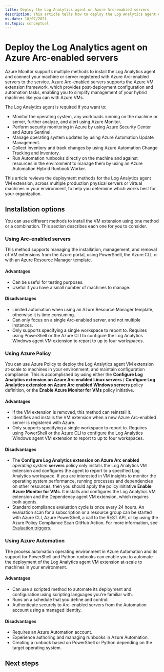 ```yaml
---
title: Deploy the Log Analytics agent on Azure Arc-enabled servers
description: This article tells how to deploy the Log Analytics agent on Windows and Linux-based machines registered with Azure Arc-enabled servers in your local datacenter or other cloud environment.
ms.date: 10/07/2021
ms.topic: conceptual 
---
```


# Deploy the Log Analytics agent on Azure Arc-enabled servers

Azure Monitor supports multiple methods to install the Log Analytics agent and connect your machine or server registered with Azure Arc-enabled servers to the service. Azure Arc-enabled servers supports the Azure VM extension framework, which provides post-deployment configuration and automation tasks, enabling you to simplify management of your hybrid machines like you can with Azure VMs.

The Log Analytics agent is required if you want to:

* Monitor the operating system, any workloads running on the machine or server, further analyze, and alert using Azure Monitor.
* Perform security monitoring in Azure by using Azure Security Center and Azure Sentinel.
* Manage operating system updates by using Azure Automation Update Management.
* Collect inventory and track changes by using Azure Automation Change Tracking and Inventory.
* Run Automation runbooks directly on the machine and against resources in the environment to manage them by using an Azure Automation Hybrid Runbook Worker.

This article reviews the deployment methods for the Log Analytics agent VM extension, across multiple production physical servers or virtual machines in your environment, to help you determine which works best for your organization.

## Installation options

You can use different methods to install the VM extension using one method or a combination. This section describes each one for you to consider.

### Using Arc-enabled servers

This method supports managing the installation, management, and removal of VM extensions from the Azure portal, using PowerShell, the Azure CLI, or with an Azure Resource Manager template.

#### Advantages

* Can be useful for testing purposes.
* Useful if you have a small number of machines to manage.

#### Disadvantages

* Limited automation when using an Azure Resource Manager template, otherwise it is time consuming.
* Can only focus on a single Arc-enabled server, and not multiple instances.
* Only supports specifying a single workspace to report to. Requires using PowerShell or the Azure CLI to configure the Log Analytics Windows agent VM extension to report to up to four workspaces.

### Using Azure Policy

You can use Azure Policy to deploy the Log Analytics agent VM extension at-scale to machines in your environment, and maintain configuration compliance. This is accomplished by using either the **Configure Log Analytics extension on Azure Arc enabled Linux servers** / **Configure Log Analytics extension on Azure Arc enabled Windows servers** policy definition, or the **Enable Azure Monitor for VMs** policy initiative.

#### Advantages

* If the VM extension is removed, this method can reinstall it.
* Identifies and installs the VM extension when a new Azure Arc-enabled server is registered with Azure.
* Only supports specifying a single workspace to report to. Requires using PowerShell or the Azure CLI to configure the Log Analytics Windows agent VM extension to report to up to four workspaces.

#### Disadvantages

* The **Configure Log Analytics extension on Azure Arc enabled** *operating system* **servers** policy only installs the Log Analytics VM extension and configures the agent to report to a specified Log Analytics workspace. If you are interested in VM insights to monitor the operating system performance, running processes and dependencies on other resources, then you should apply the policy initiative **Enable Azure Monitor for VMs**. It installs and configures the Log Analytics VM extension and the Dependency agent VM extension, which requires both agents.
* Standard compliance evaluation cycle is once every 24 hours. An evaluation scan for a subscription or a resource group can be started with Azure CLI, Azure PowerShell, a call to the REST API, or by using the Azure Policy Compliance Scan GitHub Action. For more information, see [Evaluation triggers](../../governance/policy/how-to/get-compliance-data.md#evaluation-triggers).

### Using Azure Automation

The process automation operating environment in Azure Automation and its support for PowerShell and Python runbooks can enable you to automate the deployment of the Log Analytics agent VM extension at-scale to machines in your environment.

#### Advantages

* Can use a scripted method to automate its deployment and configuration using scripting languages you're familiar with.
* Runs on a schedule that you define and control.
* Authenticate securely to Arc-enabled servers from the Automation account using a managed identity.

#### Disadvantages

* Requires an Azure Automation account.
* Experience authoring and managing runbooks in Azure Automation.
* Creating a runbook based on PowerShell or Python depending on the target operating system.

## Next steps

